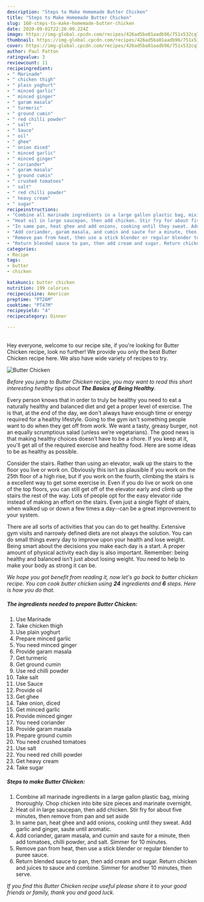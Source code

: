 ```yaml
---
description: "Steps to Make Homemade Butter Chicken"
title: "Steps to Make Homemade Butter Chicken"
slug: 160-steps-to-make-homemade-butter-chicken
date: 2020-09-01T22:26:09.224Z
image: https://img-global.cpcdn.com/recipes/426ad5ba01aadb96/751x532cq70/butter-chicken-recipe-main-photo.jpg
thumbnail: https://img-global.cpcdn.com/recipes/426ad5ba01aadb96/751x532cq70/butter-chicken-recipe-main-photo.jpg
cover: https://img-global.cpcdn.com/recipes/426ad5ba01aadb96/751x532cq70/butter-chicken-recipe-main-photo.jpg
author: Paul Patton
ratingvalue: 3
reviewcount: 11
recipeingredient:
- " Marinade"
- " chicken thigh"
- " plain yoghurt"
- " minced garlic"
- " minced ginger"
- " garam masala"
- " turmeric"
- " ground cumin"
- " red chilli powder"
- " salt"
- " Sauce"
- " oil"
- " ghee"
- " onion diced"
- " minced garlic"
- " minced ginger"
- " coriander"
- " garam masala"
- " ground cumin"
- " crushed tomatoes"
- " salt"
- " red chilli powder"
- " heavy cream"
- " sugar"
recipeinstructions:
- "Combine all marinade ingredients in a large gallon plastic bag, mixing thoroughly. Chop chicken into bite size pieces and marinate overnight."
- "Heat oil in large saucepan, then add chicken. Stir fry for about five minutes, then remove from pan and set aside"
- "In same pan, heat ghee and add onions, cooking until they sweat. Add garlic and ginger, saute until aromatic."
- "Add coriander, garam masala, and cumin and saute for a minute, then add tomatoes, chilli powder, and salt. Simmer for 10 minutes."
- "Remove pan from heat, then use a stick blender or regular blender to puree sauce."
- "Return blended sauce to pan, then add cream and sugar. Return chicken and juices to sauce and combine. Simmer for another 10 minutes, then serve."
categories:
- Recipe
tags:
- butter
- chicken

katakunci: butter chicken 
nutrition: 199 calories
recipecuisine: American
preptime: "PT26M"
cooktime: "PT47M"
recipeyield: "4"
recipecategory: Dinner

---
```

<br>
Hey everyone, welcome to our recipe site, if you're looking for Butter Chicken recipe, look no further! We provide you only the best Butter Chicken recipe here. We also have wide variety of recipes to try.
<br>


![Butter Chicken](https://img-global.cpcdn.com/recipes/426ad5ba01aadb96/751x532cq70/butter-chicken-recipe-main-photo.jpg)

<i>Before you jump to Butter Chicken recipe, you may want to read this short interesting healthy tips about <strong>The Basics of Being Healthy</strong>.</i>

Every person knows that in order to truly be healthy you need to eat a naturally healthy and balanced diet and get a proper level of exercise. The  is that, at the end of the day, we don't always have enough time or energy required for a healthy lifestyle. Going to the gym isn't something people want to do when they get off from work. We want a tasty, greasy burger, not an equally scrumptious salad (unless we’re vegetarians). The good news is that making healthy choices doesn’t have to be a chore. If you keep at it, you'll get all of the required exercise and healthy food. Here are some ideas to be as healthy as possible.

Consider the stairs. Rather than using an elevator, walk up the stairs to the floor you live or work on. Obviously this isn’t as plausible if you work on the 25th floor of a high rise, but if you work on the fourth, climbing the stairs is a excellent way to get some exercise in. Even if you do live or work on one of the top floors, you can still get off of the elevator early and climb up the stairs the rest of the way. Lots of people opt for the easy elevator ride instead of making an effort on the stairs. Even just a single flight of stairs, when walked up or down a few times a day--can be a great improvement to your system. 

There are all sorts of activities that you can do to get healthy. Extensive gym visits and narrowly defined diets are not always the solution. You can do small things every day to improve upon your health and lose weight. Being smart about the decisions you make each day is a start. A proper amount of physical activity each day is also important. Remember: being healthy and balanced isn’t just about losing weight. You need to help to make your body as strong it can be. 


<i>We hope you got benefit from reading it, now let's go back to butter chicken recipe. You can cook butter chicken using <strong>24</strong> ingredients and <strong>6</strong> steps. Here is how you do that.
</i>

##### The ingredients needed to prepare Butter Chicken:

1. Use  Marinade
1. Take  chicken thigh
1. Use  plain yoghurt
1. Prepare  minced garlic
1. You need  minced ginger
1. Provide  garam masala
1. Get  turmeric
1. Get  ground cumin
1. Use  red chilli powder
1. Take  salt
1. Use  Sauce
1. Provide  oil
1. Get  ghee
1. Take  onion, diced
1. Get  minced garlic
1. Provide  minced ginger
1. You need  coriander
1. Provide  garam masala
1. Prepare  ground cumin
1. You need  crushed tomatoes
1. Use  salt
1. You need  red chilli powder
1. Get  heavy cream
1. Take  sugar


##### Steps to make Butter Chicken:

1. Combine all marinade ingredients in a large gallon plastic bag, mixing thoroughly. Chop chicken into bite size pieces and marinate overnight.
1. Heat oil in large saucepan, then add chicken. Stir fry for about five minutes, then remove from pan and set aside
1. In same pan, heat ghee and add onions, cooking until they sweat. Add garlic and ginger, saute until aromatic.
1. Add coriander, garam masala, and cumin and saute for a minute, then add tomatoes, chilli powder, and salt. Simmer for 10 minutes.
1. Remove pan from heat, then use a stick blender or regular blender to puree sauce.
1. Return blended sauce to pan, then add cream and sugar. Return chicken and juices to sauce and combine. Simmer for another 10 minutes, then serve.


<i>If you find this Butter Chicken recipe useful please share it to your good friends or family, thank you and good luck.</i>
